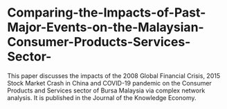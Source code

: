 # Comparing-the-Impacts-of-Past-Major-Events-on-the-Malaysian-Consumer-Products-Services-Sector-
This paper discusses the impacts of the 2008 Global Financial Crisis, 2015 Stock Market Crash in China and COVID-19 pandemic on the Consumer Products and Services sector of Bursa Malaysia via complex network analysis. It is published in the Journal of the Knowledge Economy.
